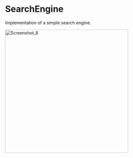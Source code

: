 # SearchEngine
Ιmplementation of a simple search engine.

<img width="401" alt="Screenshot_8" src="https://user-images.githubusercontent.com/37144010/157083699-5f7e6aaa-033e-40fe-b071-3da99b6b87ba.png">

